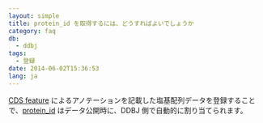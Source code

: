 ```yaml
---
layout: simple
title: protein_id を取得するには、どうすればよいでしょうか
category: faq
db:
  - ddbj
tags: 
  - 登録
date: 2014-06-02T15:36:53
lang: ja
---
```


[CDS feature](/ddbj/cds.html) によるアノテーションを記載した塩基配列データを登録することで、[protein_id](/ddbj/qualifiers.html#protein_id") はデータ公開時に、DDBJ 側で自動的に割り当てられます。
